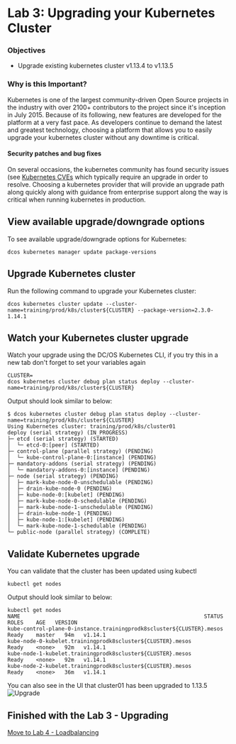 # Lab 3: Upgrading your Kubernetes Cluster

### Objectives
- Upgrade existing kubernetes cluster v1.13.4 to v1.13.5

### Why is this Important?
Kubernetes is one of the largest community-driven Open Source projects in the industry with over 2100+ contributors to the project since it's inception in July 2015. Because of its following, new features are developed for the platform at a very fast pace. As developers continue to demand the latest and greatest technology, choosing a platform that allows you to easily upgrade your kubernetes cluster without any downtime is critical.

#### Security patches and bug fixes
On several occasions, the kubernetes community has found security issues (see [Kubernetes CVEs](https://cve.mitre.org/cgi-bin/cvekey.cgi?keyword=kubernetes) which typically require an upgrade in order to resolve. Choosing a kubernetes provider that will provide an upgrade path along quickly along with guidance from enterprise support along the way is critical when running kubernetes in production.

## View available upgrade/downgrade options
To see available upgrade/downgrade options for Kubernetes:
```
dcos kubernetes manager update package-versions
```

## Upgrade Kubernetes cluster
Run the following command to upgrade your Kubernetes cluster:
```
dcos kubernetes cluster update --cluster-name=training/prod/k8s/cluster${CLUSTER} --package-version=2.3.0-1.14.1
```

## Watch your Kubernetes cluster upgrade
Watch your upgrade using the DC/OS Kubernetes CLI, if you try this in a new tab don't forget to set your variables again
```
CLUSTER=
dcos kubernetes cluster debug plan status deploy --cluster-name=training/prod/k8s/cluster${CLUSTER}
```

Output should look similar to below:
```
$ dcos kubernetes cluster debug plan status deploy --cluster-name=training/prod/k8s/cluster${CLUSTER}
Using Kubernetes cluster: training/prod/k8s/cluster01
deploy (serial strategy) (IN_PROGRESS)
├─ etcd (serial strategy) (STARTED)
│  └─ etcd-0:[peer] (STARTED)
├─ control-plane (parallel strategy) (PENDING)
│  └─ kube-control-plane-0:[instance] (PENDING)
├─ mandatory-addons (serial strategy) (PENDING)
│  └─ mandatory-addons-0:[instance] (PENDING)
├─ node (serial strategy) (PENDING)
│  ├─ mark-kube-node-0-unschedulable (PENDING)
│  ├─ drain-kube-node-0 (PENDING)
│  ├─ kube-node-0:[kubelet] (PENDING)
│  ├─ mark-kube-node-0-schedulable (PENDING)
│  ├─ mark-kube-node-1-unschedulable (PENDING)
│  ├─ drain-kube-node-1 (PENDING)
│  ├─ kube-node-1:[kubelet] (PENDING)
│  └─ mark-kube-node-1-schedulable (PENDING)
└─ public-node (parallel strategy) (COMPLETE)
```

## Validate Kubernetes upgrade
You can validate that the cluster has been updated using kubectl
```
kubectl get nodes
```

Output should look similar to below:
```
kubectl get nodes
NAME                                                          STATUS   ROLES    AGE   VERSION
kube-control-plane-0-instance.trainingprodk8scluster${CLUSTER}.mesos   Ready    master   94m   v1.14.1
kube-node-0-kubelet.trainingprodk8scluster${CLUSTER}.mesos             Ready    <none>   92m   v1.14.1
kube-node-1-kubelet.trainingprodk8scluster${CLUSTER}.mesos             Ready    <none>   92m   v1.14.1
kube-node-2-kubelet.trainingprodk8scluster${CLUSTER}.mesos             Ready    <none>   36m   v1.14.1
```

You can also see in the UI that cluster01 has been upgraded to 1.13.5
![Upgrade](https://github.com/djannot/dcos-kubernetes-training/blob/master/images/lab3_1.png)

## Finished with the Lab 3 - Upgrading

[Move to Lab 4 - Loadbalancing](https://github.com/djannot/dcos-kubernetes-training/blob/master/labs/linux-macOS/lab4_loadbalancing.md)
